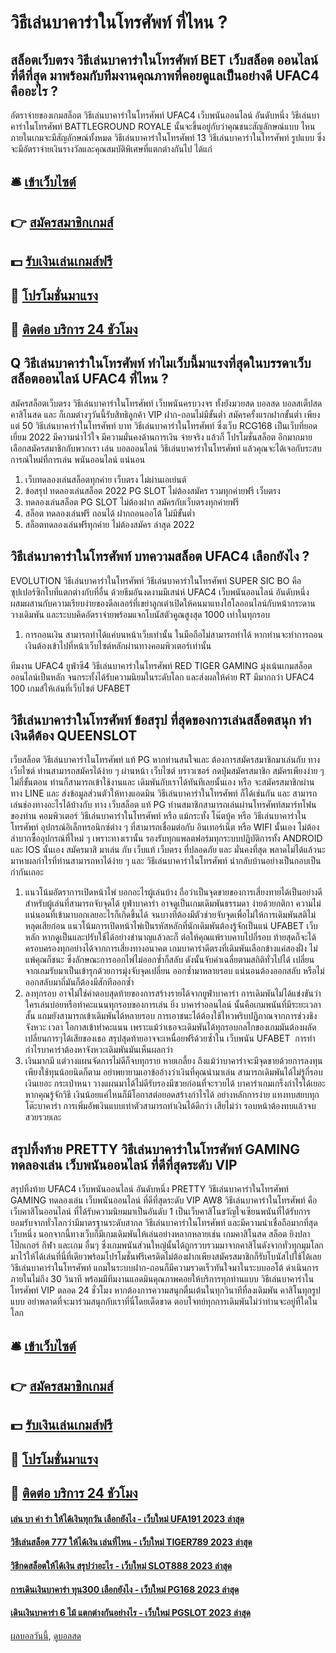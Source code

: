 # วิธีเล่นบาคาร่าในโทรศัพท์ ที่ไหน ?
## สล็อตเว็บตรง วิธีเล่นบาคาร่าในโทรศัพท์ BET เว็บสล็อต ออนไลน์ ที่ดีที่สุด มาพร้อมกับทีมงานคุณภาพที่คอยดูแลเป็นอย่างดี UFAC4 คืออะไร ?
อัตราจ่ายของเกมสล็อต วิธีเล่นบาคาร่าในโทรศัพท์ UFAC4 เว็บพนันออนไลน์ อันดับหนึ่ง วิธีเล่นบาคาร่าในโทรศัพท์ BATTLEGROUND ROYALE นั้นจะขึ้นอยู่กับว่าคุณชนะสัญลักษณ์แบบ ไหน ภายในเกมจะมีสัญลักษณ์ทั้งหมด วิธีเล่นบาคาร่าในโทรศัพท์ 13 วิธีเล่นบาคาร่าในโทรศัพท์ รูปแบบ ซึ่งจะมีอัตราจ่ายเงินรางวัลและคุณสมบัติพิเศษที่แตกต่างกันไป ได้แก่

## 🛎 [เข้าเว็บไซต์](https://bit.ly/3SdLNi2)
## 👉 [สมัครสมาชิกเกมส์](https://bit.ly/3SdLNi2)
## 💵 [รับเงินเล่นเกมส์ฟรี](https://bit.ly/3dyRKHj)
## 👑 [โปรโมชั่นมาแรง](https://bit.ly/3dyRKHj)
## 📱 [ติดต่อ บริการ 24 ชัวโมง](https://bit.ly/3dyRKHj)

## Q วิธีเล่นบาคาร่าในโทรศัพท์ ทำไมเว็บนี้มาแรงที่สุดในบรรดาเว็บสล็อตออนไลน์ UFAC4 ที่ไหน ?
สมัครสล็อตเว็บตรง วิธีเล่นบาคาร่าในโทรศัพท์ เว็บพนันครบวงจร ทั้งยังมวยสด บอลสด บอลสเต็ปสด คาสิโนสด และ ก็เกมต่างๆวันนี้รับสิทธิลูกค้า VIP ฝาก-ถอนไม่มีขั้นต่ำ สมัครครั้งแรกฝากขั้นต่ำ เพียงแต่ 50 วิธีเล่นบาคาร่าในโทรศัพท์ บาท วิธีเล่นบาคาร่าในโทรศัพท์ ซึ่งเว็บ RCG168 เป็นเว็บที่ยอดเยี่ยม 2022 มีความน่าไว้ใจ มีความมั่นคงด้านการเงิน จ่ายจริง แล้วก็ โปรโมชั่นสล็อต อีกมากมาย เลือกสมัครสมาชิกกับพวกเรา เล่น บอลออนไลน์ วิธีเล่นบาคาร่าในโทรศัพท์ แล้วคุณจะได้เจอกับระสบการณ์ใหม่ที่การเล่น พนันออนไลน์ แน่นอน
1. เว็บทดลองเล่นสล็อตทุกค่าย เว็บตรง ไม่ผ่านเอเย่นต์
2. ข้อสรุป ทดลองเล่นสล็อต 2022 PG SLOT ไม่ต้องสมัคร รวมทุกค่ายฟรี เว็บตรง
3. ทดลองเล่นสล็อต PG SLOT ไม่ต้องฝาก สมัครกับเว็บตรงทุกค่ายฟรี
4. สล็อต ทดลองเล่นฟรี ถอนได้ ฝากถอนออโต้ ไม่มีขั้นต่ำ
5. สล็อตทดลองเล่นฟรีทุกค่าย ไม่ต้องสมัคร ล่าสุด 2022

## วิธีเล่นบาคาร่าในโทรศัพท์ บทความสล็อต UFAC4 เลือกยังไง ?
EVOLUTION วิธีเล่นบาคาร่าในโทรศัพท์ วิธีเล่นบาคาร่าในโทรศัพท์ SUPER SIC BO คือ ซุปเปอร์ซิกโบที่แตกต่างกับที่อื่น ด้วยธีมอันงดงามมีเสน่ห์ UFAC4 เว็บพนันออนไลน์ อันดับหนึ่ง ผสมผสานกับความเรียบง่ายของดีลเลอร์ที่เขย่าลูกเต๋าเปิดให้คนมาแทงไฮโลออนไลน์กับหน้ากระดานวางเดิมพัน และระบบคิดอัตราจ่ายพร้อมแจกโบนัสตัวคูณสูงสุด 1000 เท่าในทุกรอบ
1. การถอนเงิน สามารถทำได้แค่บนหน้าเว็บเท่านั้น ในมือถือไม่สามารถทำได้ หากท่านจะทำการถอนเงินต้องเข้าไปที่หน้าเว็บไซต์หลักผ่านทางคอมพิวเตอร์เท่านั้น

ทีมงาน UFAC4 ยูฟ่าซี4 วิธีเล่นบาคาร่าในโทรศัพท์ RED TIGER GAMING มุ่งเน้นเกมสล็อตออนไลน์เป็นหลัก จนกระทั้งได้รับความนิยมในระดับโลก และส่งผลให้ค่าย RT มีมากกว่า UFAC4 100 เกมส์ให้เล่นที่เว็บไซต์ UFABET

## วิธีเล่นบาคาร่าในโทรศัพท์ ข้อสรุป ที่สุดของการเล่นสล็อตสนุก ทำเงินดีต้อง QUEENSLOT
เว็บสล็อต วิธีเล่นบาคาร่าในโทรศัพท์ แท้ PG หากท่านสนใจและ ต้องการสมัครสมาชิกมาเล่นกับ ทาง เว็บไซต์ ท่านสามารถสมัครได้ง่าย ๆ ผ่านหน้า เว็บไซต์ บราวเซอร์ กดปุ่มสมัครสมาชิก สมัครเพียงง่าย ๆ ไม่กี่ขั้นตอน ท่านก็สามารถเข้าใช้งานและ เดิมพันกับเราได้ทันทีเลยนั้นเอง หรือ จะสมัครสมาชิกผ่านทาง LINE และ ส่งข้อมูลส่วนตัวให้ทางแอดมิน วิธีเล่นบาคาร่าในโทรศัพท์ ก็ได้เช่นกัน และ สามารถเล่นช่องทางอะไรได้บ้างกับ ทาง เว็บสล็อต แท้ PG ท่านสมาชิกสามารถเล่นผ่านโทรศัพท์สมาร์ทโฟนของท่าน คอมพิวเตอร์ วิธีเล่นบาคาร่าในโทรศัพท์ หรือ แม้กระทั้ง โน๊ตบุ้ค หรือ วิธีเล่นบาคาร่าในโทรศัพท์ อุปกรณ์อิเล็กทรอนิกซ์ต่าง ๆ ที่สามารถเชื่อมต่อกับ อินเทอร์เน็ต หรือ WIFI นั้นเอง ไม่ต้องลำบากซื้ออุปกรณ์ที่ใหม่ ๆ เพราะทางเรานั้น รองรับทุกแพลตฟอร์มทุกระบบปฎิบัติการทั้ง ANDROID และ IOS นั้นเอง สมัครมาสิ มาเล่น กับ เว็บแท้ เว็บตรง ที่ปลอดภัย และ มั่นคงที่สุด พลาดไม่ได้แล้วนะ มาหาผลกำไรที่ท่านสามารถหาได้ง่าย ๆ และ วิธีเล่นบาคาร่าในโทรศัพท์ นำกลับบ้านอย่างเป็นกอบเป็นกำกันเถอะ
1. แนวโน้มอัตราการเปิดหน้าไพ่ บอกอะไรผู้เล่นบ้าง ถือว่าเป็นจุดขายของการเสี่ยงทายได้เป็นอย่างดีสำหรับผู้เล่นที่สามารถจับจุดได้ ยูฟ่าบาคาร่า อาจดูเป็นเกมเดิมพันธรรมดา ง่ายด้วยกติกา ความไม่แน่นอนที่เข้ามาบอกเลยอะไรก็เกิดขึ้นได้ จนบางทีต้องมีตัวช่วยจับจุดเพื่อไม่ให้การเดิมพันสติไม่หลุดเสียก่อน แนวโน้มการเปิดหน้าไพ่เป็นรหัสหลักที่นักเดิมพันต้องรู้จักเป็นแน่ UFABET เว็บหลัก หากดูเป็นและปรับใช้ได้อย่างชำนาญแล้วละก็ ต่อให้คุณแพ้ราบคาบไปกี่รอบ ท้ายสุดก็จะได้ครอบครองทุกอย่างได้จากการเสี่ยงทางอนาคต เกมบาคาร่าดีตรงที่เดิมพันเลือกข้างแค่สองฝั่ง ไม่แพ้คุณก็ชนะ ซึ่งลักษณะการออกไพ่ไม่ออกซ้ำก็สลับ ดังนั้นจับค่าเฉลี่ยตามสถิติทั่วไปได้ เปลี่ยนจากเกมรับมาเป็นเข้ารุกด้วยการมุ่งจับจุดเปลี่ยน ออกซ้ำมาหลายรอบ แน่นอนต้องออกสลับ หรือไม่ออกสลับมาถี่มันก็ต้องมีสักทีออกซ้ำ
2. ลงทุกรอบ อาจไม่ใช่คำตอบสุดท้ายของการสร้างรายได้จากยูฟ่าบาคาร่า การเดิมพันไม่ได้แข่งขันว่าใครเล่นบ่อยหรือทำคะแนนทุกรอบของการเล่น ยิ่ง บาคาร่าออนไลน์ นั้นคือเกมพนันที่มีระยะเวลาสั้น แถมยังสามารถเข้าเดิมพันได้หลายรอบ การเอาชนะได้ต้องใช้ไหวพริบปฏิภาณจากการช่วงชิงจังหวะ เวลา โอกาสเข้าทำคะแนน เพราะแม้ว่าเธอจะเดิมพันได้ทุกรอบกลไกของเกมมันต้องผลัดเปลี่ยนการๆได้เสียของเธอ สรุปสุดท้ายอาจจะเหนื่อยฟรีด้วยซ้ำใน เว็บพนัน UFABET  การทำกำไรบาคาร่าต้องหาจังหวะเดิมพันมันเห็นผลกว่า
3. เงินมากมี แต่วางแผนจัดการไม่ดีก็จบทุกราย หายเกลี้ยง ถึงแม้ว่าบาคาร่าจะมีจุดขายด้วยการลงทุนเพียงใช้ทุนน้อยนิดก็ตาม อย่าพยายามเอาข้ออ้างว่าเงินที่คุณนำมาเล่น สามารถเดิมพันได้ไม่รู้กี่รอบ เงินเยอะ กระเป๋าหนา วางแผนมาได้ไม่ดีรับรองมีซวยก่อนที่จะรวยได้ บาคาร่าเกมเกร็งกำไรได้เยอะหากคุณรู้จักวิธี เงินน้อยแค่ไหนก็มีโอกาสต่อยอดสร้างกำไรได้ อย่างหลักการง่าย แทงทบสยบทุกโต๊ะบาคาร่า การเพิ่มอัพเงินแบบเท่าตัวสามารถทำเงินได้ดีกว่า เสียไม่ว่า รอบหน้าต้องทบแล้วจบสวยรวยเละ

## สรุปทิ้งท้าย PRETTY วิธีเล่นบาคาร่าในโทรศัพท์ GAMING ทดลองเล่น เว็บพนันออนไลน์ ที่ดีที่สุดระดับ VIP
สรุปทิ้งท้าย UFAC4 เว็บพนันออนไลน์ อันดับหนึ่ง PRETTY วิธีเล่นบาคาร่าในโทรศัพท์ GAMING ทดลองเล่น เว็บพนันออนไลน์ ที่ดีที่สุดระดับ VIP AW8 วิธีเล่นบาคาร่าในโทรศัพท์ คือเว็บคาสิโนออนไลน์ ที่ได้รับความนิยมมาเป็นอันดับ 1 เป็นเว็บคาสิโนขวัญใจเซียนพนันที่ได้รับการยอมรับจากทั่วโลกว่ามีมาตรฐานระดับสากล วิธีเล่นบาคาร่าในโทรศัพท์ และมีความน่าเชื่อถือมากที่สุดเว็บหนึ่ง นอกจากนี้ทางเว็บก็มีเกมเดิมพันให้เล่นอย่างหลากหลายเช่น เกมคาสิโนสด สล็อต ยิงปลา โป๊กเกอร์ กีฬา และเกม
อื่นๆ ซึ่งเกมพนันส่วนใหญ่นั้นได้ถูกรวบรวมมาจากคาสิโนดังจากทั่วทุกมุมโลก มาไว้ให้ได้เล่นที่นี่ที่เดียวพร้อมโปรโมชั่นฟรีเครดิตไม่ต้องฝากเพียงสมัครสมาชิกก็รับโบนัสไปใช้ได้เลย วิธีเล่นบาคาร่าในโทรศัพท์ แถมในระบบฝาก-ถอนก็มีความรวดเร็วทันใจมาในระบบออโต้ ดำเนินการภายในไม่ถึง 30 วินาที พร้อมมีทีมงานแอดมินคุณภาพคอยให้บริการทุกท่านแบบ วิธีเล่นบาคาร่าในโทรศัพท์ VIP ตลอด 24 ชั่วโมง หากต้องการความสนุกตื่นเต้นในทุกวินาทีที่ลงเดิมพัน คาสิโนทุกรูปแบบ อย่าพลาดที่จะมาร่วมสนุกกับเราที่นี่โดยเด็ดขาด ตอบโจทย์ทุกการเดิมพันไม่ว่าท่านจะอยู่ที่ใดในโลก

## 🛎 [เข้าเว็บไซต์](https://bit.ly/3SdLNi2)
## 👉 [สมัครสมาชิกเกมส์](https://bit.ly/3SdLNi2)
## 💵 [รับเงินเล่นเกมส์ฟรี](https://bit.ly/3dyRKHj)
## 👑 [โปรโมชั่นมาแรง](https://bit.ly/3dyRKHj)
## 📱 [ติดต่อ บริการ 24 ชัวโมง](https://bit.ly/3dyRKHj)

#### [เล่น บา ค่า ร่า ให้ได้เงินทุกวัน เลือกยังไง - เว็บใหม่ UFA191 2023 ล่าสุด](https://atom.io/themes/เล่น%20บา%20ค่า%20ร่า%20ให้ได้เงินทุกวัน%20เลือกยังไง%20-%20เว็บใหม่%20ufa191%202023%20ล่าสุด)
#### [วิธีเล่นสล็อต 777 ให้ได้เงิน เล่นที่ไหน - เว็บใหม่ TIGER789 2023 ล่าสุด](https://atom.io/themes/วิธีเล่นสล็อต%20777%20ให้ได้เงิน%20เล่นที่ไหน%20-%20เว็บใหม่%20tiger789%202023%20ล่าสุด)
#### [วิธีกดสล็อตให้ได้เงิน สรุปว่าอะไร - เว็บใหม่ SLOT888 2023 ล่าสุด](https://atom.io/themes/วิธีกดสล็อตให้ได้เงิน%20สรุปว่าอะไร%20-%20เว็บใหม่%20slot888%202023%20ล่าสุด)
#### [การเดินเงินบาคาร่า ทุน300 เลือกยังไง - เว็บใหม่ PG168 2023 ล่าสุด](https://atom.io/themes/การเดินเงินบาคาร่า%20ทุน300%20เลือกยังไง%20-%20เว็บใหม่%20pg168%202023%20ล่าสุด)
#### [เดินเงินบาคาร่า 6 ไม้ แตกต่างกันอย่างไร - เว็บใหม่ PGSLOT 2023 ล่าสุด](https://atom.io/themes/เดินเงินบาคาร่า%206%20ไม้%20แตกต่างกันอย่างไร%20-%20เว็บใหม่%20pgslot%202023%20ล่าสุด)

[ผลบอลวันนี้](https://siamsport.tv "ผลบอลวันนี้"), [ดูบอลสด](https://siamsport.tv/ดูบอลสด "ดูบอลสด")